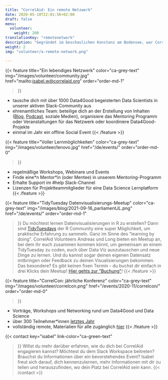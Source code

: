 ```yaml
---
title: "CorrelAid: Ein remote Netzwerk"
date: 2020-05-10T22:01:56+02:00
draft: false
menu:
  volunteer:
    weight: 200
translationKey: "remotenetwork"
description: "Gegründet im beschaulichen Konstanz am Bodensee, war CorrelAid schon immer ein remote-first Netzwerk. Auch 6 Jahre später sind viele unserer Aktivitäten für alle mit einer relativ guten Internetverbindung zugänglich."
weight: 2
img: "volunteer/a-remote-network.png"

---
```


{{< feature 
    title="Ein lebendiges Netzwerk" 
    color="ca-grey-text"
    img="/images/volunteer/community.jpg"
    href="mailto:isabel.w@correlaid.org"
    order="order-md-1"
>}}
- tausche dich mit über 1000 Data4Good begeisterten Data Scientists in unserer aktiven Slack-Community aus
- ehrenamtliches Team: beteilige dich an der Erstellung von Inhalten ([Blog](/blog), [Podcast](https://soundcloud.com/correlaid_podcast), soziale Medien), organisiere das Mentoring Programm oder Veranstaltungen für das Netzwerk oder koordiniere Data4Good-Projekte
- einmal im Jahr ein offline Social Event 
{{< /feature >}}




{{< feature 
    title="Voller Lernmöglichkeiten" 
    color="ca-grey-text"
    img="/images/volunteer/lenovo.jpg"
    href="/de/events/"
    order="order-md-0"
>}}
- regelmäßige Workshops, Webinare und Events
- Finde eine*n Mentor\*in (oder Mentee) in unserem Mentoring-Programm
- Erhalte Support im #help Slack-Channel
- Lizenzen für Projektteammitglieder für eine Data Science Lernplatform
{{< /feature >}}

{{< feature 
    title="TidyTuesday Datenvisualisierungs-Meetup" 
    color="ca-grey-text"
    img="/images/blog/2021-09-16_parliamentJL.png"
    href="/de/events/"
    order="order-md-1"
>}}
Du möchtest lernen Datenvisualisierungen in R zu erstellen? Dann sind [TidyTuesdays](https://github.com/rfordatascience/tidytuesday/) der R Community eine super Möglichkeit, um praktische Erfahrung zu sammeln. Ganz im Sinne des "learning by doing". CorrelAid Volunteers Andreas und Long bieten ein Meetup an, bei dem ihr euch zusammen kommen könnt, um gemeinsam an einem TidyTuesday zu coden, euch über Data Viz auszutauschen und neue Dinge zu lernen. Und du kannst sogar deinen eigenen Datensatz mitbringen oder Feedback zu deinen Visualisierungen bekommen. Das besondere? Es gibt keinen fixen Termin - du buchst dir einfach in drei Klicks dein Meetup! [Hier gehts zur "Buchung"](https://calendly.com/correlaid-main/tidytuesday)! 
{{< /feature >}}

{{< feature 
    title="CorrelCon: jährliche Konferenz" 
    color="ca-grey-text"
    img="/images/volunteer/correlcon.png"
    href="/events/2020-11/correlcon/"
    order="order-md-0"
>}}
- Vorträge, Workshops und Networking rund um Data4Good und Data Science
- über 300 Teilnehmer*innen [letztes Jahr](/de/events/2020-11/correlcon/)
- vollständig remote, Materialien für alle zugänglich [hier](https://docs.correlaid.org/correlcollection/correlcon)
{{< /feature >}}

{{< contact
    key="isabel"
    link-color="ca-green-text"
>}}
Willst du mehr darüber erfahren, wie du dich bei CorrelAid engagieren kannst? Möchtest du dem Slack Workspace beitreten? Brauchst du Informationen über ein bevorstehendes Event? Isabel freut sich darauf, dich kennenzulernen, mehr Informationen mit dir zu teilen und herauszufinden, wo dein Platz bei CorrelAid sein kann.
{{< /contact >}}
